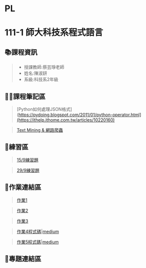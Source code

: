 # PL
# 111-1 師大科技系程式語言
## 📚課程資訊
> * 授課教師:蔡芸琤老師
> * 姓名:陳淑鈃
> * 系級:科技系2年級
## 🙋‍♀️課程筆記區
>[Python如何處理JSON格式](https://pydoing.blogspot.com/2011/01/python-operator.html](https://ithelp.ithome.com.tw/articles/10220160)

>[Text Mining & 網路爬蟲](https://jamleecute.web.app/%E7%B6%B2%E8%B7%AF%E7%88%AC%E8%9F%B2-web-crawler-text-mining-python/)

## 📝練習區
>[15/9練習題](https://github.com/sccsk/PL/blob/main/15.9exercise1.ipynb)


>[29/9練習題](https://github.com/sccsk/PL/blob/main/29.9%20exercise.ipynb)



## 📔作業連結區
>[作業1](https://github.com/sccsk/PL/tree/main/%E4%BD%9C%E6%A5%AD1)


>[作業2](https://github.com/sccsk/PL/blob/main/HW2.ipynb)


>[作業3](https://github.com/sccsk/PL/tree/main/%E4%BD%9C%E6%A5%AD3)


>[作業4程式碼](https://github.com/sccsk/PL/blob/main/HW4.ipynb)|[medium](https://medium.com/@csk060203/%E6%99%82%E4%BB%A3%E9%9D%A9%E5%91%BD-%E5%8F%8D%E9%80%81%E4%B8%AD%E7%B4%80%E9%8C%84%E7%89%87-f4ed17a28ad)


>[作業5程式碼](https://github.com/sccsk/PL/blob/main/HW5.ipynb)|[medium](https://medium.com/@csk060203/%E9%80%8F%E9%81%8Eptt%E9%96%92%E8%81%8A%E6%9D%BF%E7%86%B1%E9%96%80%E6%96%87%E7%AB%A0%E4%BA%86%E8%A7%A3%E7%B6%B2%E5%8F%8B%E8%A6%BA%E5%BE%97%E6%9C%80%E8%88%92%E5%A3%93%E7%9A%84%E9%A3%9F%E7%89%A9%E6%98%AF%E4%BB%80%E9%BA%BC-cc9bbe00629d)

## 🤯專題連結區

